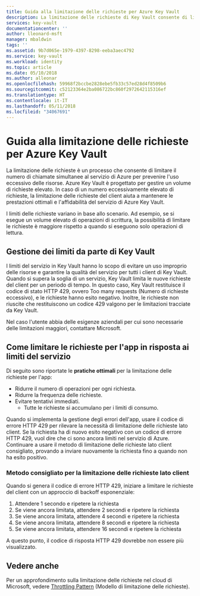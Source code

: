 ```yaml
---
title: Guida alla limitazione delle richieste per Azure Key Vault
description: La limitazione delle richieste di Key Vault consente di limitare il numero di chiamate simultanee per evitare l'uso eccessivo delle risorse.
services: key-vault
documentationcenter: ''
author: lleonard-msft
manager: mbaldwin
tags: ''
ms.assetid: 9b7d065e-1979-4397-8298-eeba3aec4792
ms.service: key-vault
ms.workload: identity
ms.topic: article
ms.date: 05/10/2018
ms.author: alleonar
ms.openlocfilehash: 59968f2bccbe2828ebe5fb33c57ed28d4f8509b6
ms.sourcegitcommit: c52123364e2ba086722bc860f2972642115316ef
ms.translationtype: HT
ms.contentlocale: it-IT
ms.lasthandoff: 05/11/2018
ms.locfileid: "34067691"
---
```

# <a name="azure-key-vault-throttling-guidance"></a>Guida alla limitazione delle richieste per Azure Key Vault

La limitazione delle richieste è un processo che consente di limitare il numero di chiamate simultanee al servizio di Azure per prevenire l'uso eccessivo delle risorse. Azure Key Vault è progettato per gestire un volume di richieste elevato. In caso di un numero eccessivamente elevato di richieste, la limitazione delle richieste del client aiuta a mantenere le prestazioni ottimali e l'affidabilità del servizio di Azure Key Vault.

I limiti delle richieste variano in base allo scenario. Ad esempio, se si esegue un volume elevato di operazioni di scrittura, la possibilità di limitare le richieste è maggiore rispetto a quando si eseguono solo operazioni di lettura.

## <a name="how-does-key-vault-handle-its-limits"></a>Gestione dei limiti da parte di Key Vault

I limiti del servizio in Key Vault hanno lo scopo di evitare un uso improprio delle risorse e garantire la qualità del servizio per tutti i client di Key Vault. Quando si supera la soglia di un servizio, Key Vault limita le nuove richieste del client per un periodo di tempo. In questo caso, Key Vault restituisce il codice di stato HTTP 429, ovvero Too many requests (Numero di richieste eccessivo), e le richieste hanno esito negativo. Inoltre, le richieste non riuscite che restituiscono un codice 429 valgono per le limitazioni tracciate da Key Vault. 

Nel caso l'utente abbia delle esigenze aziendali per cui sono necessarie delle limitazioni maggiori, contattare Microsoft.


## <a name="how-to-throttle-your-app-in-response-to-service-limits"></a>Come limitare le richieste per l'app in risposta ai limiti del servizio

Di seguito sono riportate le **pratiche ottimali** per la limitazione delle richieste per l'app:
- Ridurre il numero di operazioni per ogni richiesta.
- Ridurre la frequenza delle richieste.
- Evitare tentativi immediati. 
    - Tutte le richieste si accumulano per i limiti di consumo.

Quando si implementa la gestione degli errori dell'app, usare il codice di errore HTTP 429 per rilevare la necessità di limitazione delle richieste lato client. Se la richiesta ha di nuovo esito negativo con un codice di errore HTTP 429, vuol dire che ci sono ancora limiti nel servizio di Azure. Continuare a usare il metodo di limitazione delle richieste lato client consigliato, provando a inviare nuovamente la richiesta fino a quando non ha esito positivo.

### <a name="recommended-client-side-throttling-method"></a>Metodo consigliato per la limitazione delle richieste lato client

Quando si genera il codice di errore HTTP 429, iniziare a limitare le richieste del client con un approccio di backoff esponenziale:

1. Attendere 1 secondo e ripetere la richiesta
2. Se viene ancora limitata, attendere 2 secondi e ripetere la richiesta
3. Se viene ancora limitata, attendere 4 secondi e ripetere la richiesta
4. Se viene ancora limitata, attendere 8 secondi e ripetere la richiesta
5. Se viene ancora limitata, attendere 16 secondi e ripetere la richiesta

A questo punto, il codice di risposta HTTP 429 dovrebbe non essere più visualizzato.

## <a name="see-also"></a>Vedere anche 

Per un approfondimento sulla limitazione delle richieste nel cloud di Microsoft, vedere [Throttling Pattern](https://docs.microsoft.com/azure/architecture/patterns/throttling) (Modello di limitazione delle richieste).

